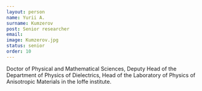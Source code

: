 ```yaml
---
layout: person
name: Yurii A.	
surname: Kumzerov
post: Senior researcher
email: 
image: Kumzerov.jpg
status: senior
order: 10
---
```


Doctor of Physical and Mathematical Sciences, Deputy Head of the Department of Physics
of Dielectrics, Head of the Laboratory of Physics of Anisotropic Materials in the Ioffe institute.
